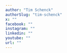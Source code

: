 ```yaml
---
author: "Tim Schenck"
authorSlug: "tim-schenck"
x: ""
facebook: ""
instagram: ""
linkedin: ""
youtube: ""
url: ""
---
```

